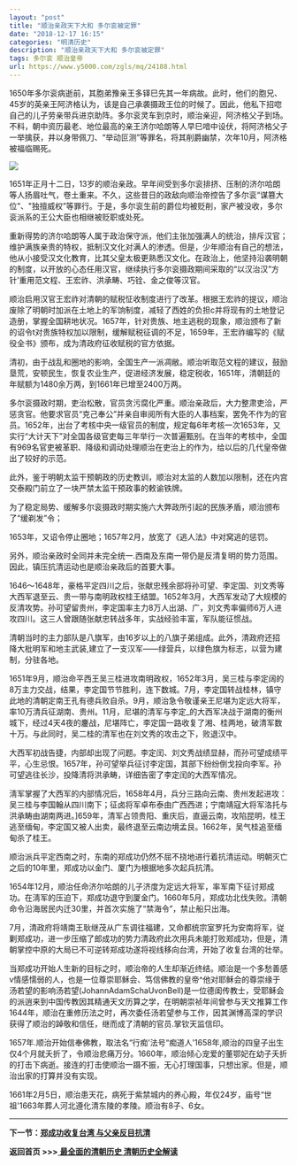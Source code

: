 ```yaml
---
layout: "post"
title: "顺治亲政天下大和 多尔衮被定罪"
date: "2018-12-17 16:15"
categories: "明清历史"
description: "顺治亲政天下大和 多尔衮被定罪"
tags: 多尔衮 顺治皇帝
url: https://www.y5000.com/zgls/mq/24188.html
---
```






1650年多尔衮病逝前，其胞弟豫亲王多铎巳先其一年病故。此时，他们的胞兄、45岁的英亲王阿济格认为，该是自己承袭摄政王位的时候了。因此，他私下招唿自己的儿子劳亲带兵进京助阵。多尔衮灵车到京时，顺治亲迎，阿济格父子到场。不料，朝中资历最老、地位最高的亲王济尔哈朗等人早巳喑中设伏，将阿济格父子一举擒获，井以身带佩刀、“举动叵测”等罪名，将其削爵幽禁，次年10月，阿济格被福临赐死。

![](https://img.y5000.com/uploads/allimg/170721/8-1FH1112U1551.jpg)

1651年正月十二日，13岁的顺治亲政。早年间受到多尔衮排挤、压制的济尔哈朗等人扬眉吐气，卷土重来。不久，这些昔日的政敌向顺治帝控告了多尔衮“谋篡大位”、"独擅威权”等罪行。于是，多尔衮生前的爵位均被贬削，家产被没收，多尔衮派系的王公大臣也相继被贬职或处死。

重新得势的济尔哈朗等人属于政治保守派，他们主张加强满人的统治，排斥汉官；维护满族亲贵的特权，抵制汉文化对满人的渗透。但是，少年顺治有自己的想法，他从小接受汉文化教育，比其父皇太极更熟悉汉文化。在政治上，他坚持沿袭明朝的制度，以开放的心态任用汉官，继续执行多尔衮摄政期间采取的“以汉治汉”方针’重用范文程、王宏祚、洪承畴、巧铨、金之俊等汉官。

顺治启用汉官王宏祚对清朝的赋税怔收制度进行了改革。根据王宏祚的提议，顺治废除了明朝时加派在土地上的军饷制度，减轻了西姓的负担c并将现有的土地登记造册，掌握全国耕地状况。1657年，针对贵族、地主逃税的现象，顺治颁布了新的诏令t对贵族特权加以限制，缓解赋税征调的不足，1659年，王宏祚编写的《赋役全书》颁布，成为清政府征收赋税的官方依据。

清初，由于战乱和圈地的影响，全国生产一派凋敝。顺治听取范文程的建议，鼓励垦荒，安顿民生，恢复农业生产，促进经济发展，稳定税收，1651年，清朝廷的年赋额为1480余万两，到1661年已增至2400万两。

多尔衮摄政时期，吏治松散，官员贪污腐化严重。顺治亲政后，大力整肃吏洽，严惩贪官。他要求官员“克己奉公”并亲自审阅所有大臣的人事档案，罢免不作为的官员。1652年，出台了考核中央一级官员的制度，规定每6年考核一次1653年，又实行“大计天下”对全国各级官吏每三年举行一次普遍甄别。在当年的考核中，全国有969名官吏被革职、降级和调动处理顺治在吏治上的作为，给以后的几代皇帝做出了较好的示范。

此外，鉴于明朝太监干预朝政的历史教训，顺治对太监的人数加以限制，还在内宫交泰殿门前立了一块严禁太监干预政事的敕谕铁牌。

为了稳定局势、缓解多尔衮摄政时期实施六大弊政所引起的民族矛盾，顺治颁布了“缓剃发”令；

1653年，又诏令停止圈地；1657年2月，放宽了《逃人法》中对窝逃的惩罚。

另外，顺治亲政时全同并未完全统一.西南及东南一带仍是反清复明的势力范围。因此，镇压抗清运动也是顺治亲政后的首要大事。

1646～1648年，豪格平定四川之后，张献忠残余部将孙可望、李定国、刘文秀等大西军退至云、贵一带与南明政权桂王结盟。1652年3月，大西军发动了大规模的反清攻势。孙可望留贵州，李定国率主力8万人出湖、广，刘文秀率偏师6万人进攻四川。这三人曾跟随张献忠转战多年，实战经验丰富，军队能征惯战。

清朝当时的主力部队是八旗军，由16岁以上的八旗子弟组成。此外，清政府还招降大枇明军和地主武装,建立了一支汉军——绿营兵，以绿色旗为标志，以营为建制，分驻各地。

1651年9月，顺治命平西王吴三桂进攻南明政权，1652年3月，吴三桂与李定阔的8万主力交战，结果，李定国节节胜利，连下数城。7月，李定国转战桂林，镇守此地的清朝定南王孔有德兵败自杀。9月，顺治急令敬谨亲王尼堪为定远大将军，率10万清兵征湖南、贵州。11月，尼堪的清军与李定_的大西军决战于湖南的衡州城下，经过4天4夜的鏖战，尼堪阵亡，李定国一路收复了湘、桂两地，破清军数十万。与此同时，吴二桂的清军也在刘文秀的攻击之下，败退汉中。

大西军初战告捷，内部却出现了问题。李定闰、刘文秀战绩显赫，而孙可望成绩平平，心生忌恨。1657年，孙可望举兵征讨李定国，其部下纷纷倒戈投向李军。孙可望逃往长沙，投降清将洪承畴，详细告密了李定闰的大西军情况。

淸军掌握了大西军的内部情况后，1658年4月，兵分三路向云南、贵州发起进攻：吴三桂与李国翰从四川南下；征卤将军卓布泰由广西西进；宁南靖寇大将军洛托与洪承畴由湖南两进。]659年，清军占领贵阳、重庆后，直逼云南，攻陷昆明，桂王逃至缅甸，李定国又被人出卖，最终退至云南边境孟艮。1662年，吴气桂追至缅甸杀了桂王。

顺治派兵平定西南之时，东南的郑成功仍然不屈不挠地进行着抗清运动。明朝灭亡之后的10年里，郑成功以金门、厦门为根据地多次起兵抗清。

1654年12月，顺治任命济尔哈朗的儿子济度为定远大将军，率军南下征讨郑成功。在淸军的压迫下，郑成功退守到厦金门。1660年5月，郑成功北伐失败。清朝命令沿海居民内迁30里，并首次实施了“禁海令”，禁止船只出海。

7月，清政府将靖南王耿继茂从广东调往福建，又命都统宗室罗托为安南将军，従剿郑成功，进一步压缩了郎成功的势力清政府此次用兵未能打败郑成功，但是，清朝掌控中原的大局已不可逆转郑成功遂将视线移向台湾，开始了收复台湾的壮举。

当郑成功开始人生新的目标之时，顺治帝的人生却渐近终结。顺治是一个多愁善感v情感懦弱的人，也是一位尊崇耶稣会、笃信佛教的皇帝^他对耶稣会的尊崇缘于汤若望的影响汤若望(JohannAdamSchaUvonBell)是一位德闺传教士，受耶稣会的派逍来到中国传教因其精通天文历算之学，在明朝崇祯年间曾参与天文推算工作1644年，顺治在重修历法之时，再次委任汤若望参与工作，因其渊博高深的学识获得了顺治的踔敬和信任，继而成了清朝的官员.掌钦天监信印。

1657年.顺治开始信奉佛教，取法名“行痴'法号“痴道人'1658年,顺治的四皇子出生仅4个月就夭折了，令顺治悲痛万分。1660年，顺治倾心宠爱的董鄂妃在幼子夭折的打击下病逝。接连的打击使顺治一蹑不振，无心打理国事，只想出家。但是，顺治出家的打算并没有实现。

1661年2月5日，顺治患天花，病死于紫禁城内的养心殿，年仅24岁，庙号“世祖'1663年葬人河北遵化清东陵的孝陵。顺治有8子、6女。

* * *

**下一节：[郑成功收复台湾 与父亲反目抗清](https://www.y5000.com/zgls/mq/24195.html)**

**返回首页 >>>**[ **最全面的清朝历史 清朝历史全解读**](https://www.y5000.com/zgls/mq/24329.html)
